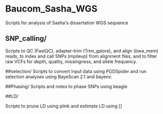 # Baucom_Sasha_WGS
Scripts for analysis of Sasha's dissertation WGS sequence

## SNP_calling/
Scripts to QC (FastQC), adapter-trim (Trim_galore), and align (bwa_mem) reads, to index and call SNPs (mpileup) from alignment files, and to filter raw VCFs for depth, quality, missingness, and allele frequency.

##selection/
Scripts to convert input data using PGDSpider and run selection analyses using BayeScan 2.1 and bayenv.

##Phasing/
Scripts and notes to phase SNPs using beagle

##LD/

Scripts to prune LD using plink and estimate LD using []